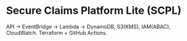 # Secure Claims Platform Lite (SCPL)
API → EventBridge → Lambda → DynamoDB, S3(KMS), IAM(ABAC), CloudWatch. Terraform + GitHub Actions.
